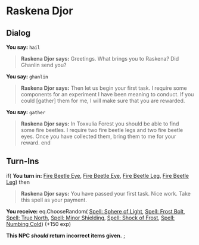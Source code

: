 # Raskena Djor


## Dialog

**You say:** `hail`



>**Raskena Djor says:** Greetings. What brings you to Raskena? Did Ghanlin send you?

**You say:** `ghanlin`


>**Raskena Djor says:** Then let us begin your first task. I require some components for an experiment I have been meaning to conduct. If you could [gather] them for me, I will make sure that you are rewarded.

**You say:** `gather`


>**Raskena Djor says:** In Toxxulia Forest you should be able to find some fire beetles. I require two fire beetle legs and two fire beetle eyes. Once you have collected them, bring them to me for your reward.
end

## Turn-Ins




if( **You turn in:** [Fire Beetle Eye](/item/10307), [Fire Beetle Eye](/item/10307), [Fire Beetle Leg](/item/13250), [Fire Beetle Leg](/item/13250)) then 


>**Raskena Djor says:** You have passed your first task. Nice work. Take this spell as your payment.


 **You receive:** eq.ChooseRandom( [Spell: Sphere of Light](/item/15373), [Spell: Frost Bolt](/item/15054), [Spell: True North](/item/15205), [Spell: Minor Shielding](/item/15288), [Spell: Shock of Frost](/item/15372), [Spell: Numbing Cold](/item/15374)) (+150 exp)

**This NPC *should* return incorrect items given.**
;
